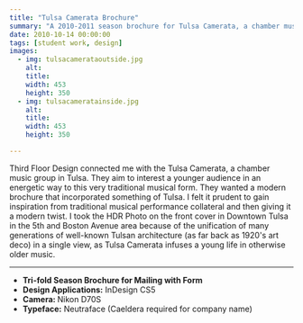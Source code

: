 ```yaml
---
title: "Tulsa Camerata Brochure"
summary: "A 2010-2011 season brochure for Tulsa Camerata, a chamber music group."
date: 2010-10-14 00:00:00
tags: [student work, design]
images:
  - img: tulsacamerataoutside.jpg
    alt: 
    title: 
    width: 453
    height: 350
  - img: tulsacameratainside.jpg
    alt: 
    title: 
    width: 453
    height: 350

---
```


<p>Third Floor Design connected me with the Tulsa Camerata, a chamber music group in Tulsa. They aim to interest a younger audience in an energetic way to this very traditional musical form. They wanted a modern brochure that incorporated something of Tulsa. I felt it prudent to gain inspiration from traditional musical performance collateral and then giving it a modern twist. I took the HDR Photo on the front cover in Downtown Tulsa in the 5th and Boston Avenue area because of the unification of many generations of well-known Tulsan architecture (as far back as 1920's art deco) in a single view, as Tulsa Camerata infuses a young life in otherwise older music.</p>

---

<ul><li><strong>Tri-fold Season Brochure for Mailing with Form</strong></li><li><strong>Design Applications:</strong> InDesign CS5</li><li><strong>Camera: </strong>Nikon D70S</li><li><strong>Typeface:</strong> Neutraface (Caeldera required for company name)</li></ul>
